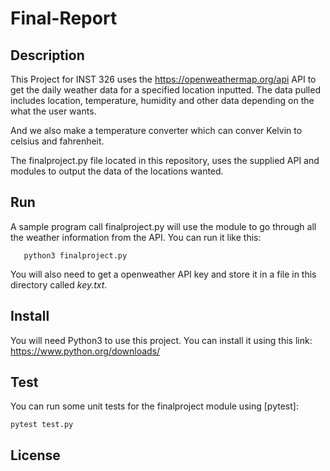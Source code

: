 # Final-Report

## Description

This Project for INST 326 uses the https://openweathermap.org/api API to get the daily weather data 
for a specified location inputted. The data pulled includes location, temperature,
humidity and other data depending on the what the user wants. 

And we also make a temperature converter which can conver Kelvin to celsius and fahrenheit. 

The finalproject.py file located in this repository, uses the supplied API 
and modules to output the data of the locations wanted.

## Run
A sample program call finalproject.py will use the module to go through all the weather information from the API. You can run it like this:
   
   
       python3 finalproject.py


You will also need to get a openweather API key and store it in a file in this directory called *key.txt*.



## Install

You will need Python3 to use this project. 
You can install it using this link: https://www.python.org/downloads/

## Test

You can run some unit tests for the finalproject module using [pytest]:

    pytest test.py


## License

[Open WeatherMap API]: https://openweathermap.org/api
[key]: 219b74026949c164fc504f625a7b805c
